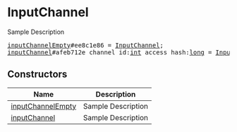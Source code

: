# InputChannel

Sample Description

<pre>
<a href="../constructor/inputChannelEmpty">inputChannelEmpty</a>#ee8c1e86 = <a href="../type/InputChannel.md">InputChannel</a>;
<a href="../constructor/inputChannel">inputChannel</a>#afeb712e channel_id:<a href="../type/int.md">int</a> access_hash:<a href="../type/long.md">long</a> = <a href="../type/InputChannel.md">InputChannel</a>;
</pre>

## Constructors

| Name | Description |
|------|-------------|
| [inputChannelEmpty](../constructor/inputChannelEmpty.md) | Sample Description |
| [inputChannel](../constructor/inputChannel.md) | Sample Description |

